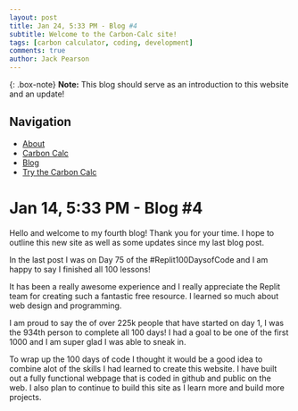```yaml
---
layout: post
title: Jan 24, 5:33 PM - Blog #4
subtitle: Welcome to the Carbon-Calc site!
tags: [carbon calculator, coding, development]
comments: true
author: Jack Pearson
---
```


{: .box-note}
**Note:** This blog should serve as an introduction to this website and an update! 

## Navigation

- [About](#about)
- [Carbon Calc](#faq)
- [Blog](#blog)
- [Try the Carbon Calc](#)

# Jan 14, 5:33 PM - Blog #4

Hello and welcome to my fourth blog! Thank you for your time. I hope to outline this new site as well as some updates since my last blog post.

In the last post I was on Day 75 of the #Replit100DaysofCode and I am happy to say I finished all 100 lessons! 

It has been a really awesome experience and I really appreciate the Replit team for creating such a fantastic free resource. I learned so much about web design and programming. 

I am proud to say the of over 225k people that have started on day 1, I was the 934th person to complete all 100 days! I had a goal to be one of the first 1000 and I am super glad I was able to sneak in. 

To wrap up the 100 days of code I thought it would be a good idea to combine alot of the skills I had learned to create this website. I have built out a fully functional webpage that is coded in github and public on the web. I also plan to continue to build this site as I learn more and build more projects. 


